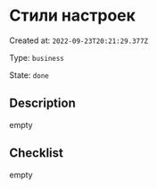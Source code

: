 # Стили настроек

Created at: `2022-09-23T20:21:29.377Z`

Type: `business`

State: `done`

## Description
empty

## Checklist
empty
